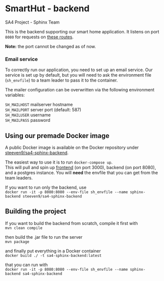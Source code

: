 # SmartHut - backend
SA4 Project - Sphinx Team

This is the backend supporting our smart home application. It listens on port `8080` for requests on 
[these routes](https://docs.google.com/document/d/1zfh9SWjNTgY78O2VtZwKhbo_0RKyw0YzUvsAOCPs7TQ/edit?usp=sharing).

**Note:** the port cannot be changed as of now.


### Email service

To correctly run our application, you need to set up an email service. Our service is set up by default, but you will need
to ask the environment file (`sh_envfile`) to a team leader to pass it to the container.

The mailer configuration can be overwritten via the following environment variables:

`SH_MAILHOST` mailserver hostname\
`SH_MAILPORT` server port (default: 587)\
`SH_MAILUSER` username\
`SH_MAILPASS` password


## Using our premade Docker image
A public Docker image is available on the Docker repository under 
[steeven9/sa4-sphinx-backend](https://hub.docker.com/repository/docker/steeven9/sa4-sphinx-backend).

The easiest way to use it is to run `docker-compose up`.\
This will pull and spin up [frontend](https://lab.si.usi.ch/sa4-2020/sphinx/frontend) (on port 3000), backend
(on port 8080), and a postgres instance. You will **need** the envfile that you can get from the team leaders.

If you want to run only the backend, use\
`docker run -it -p 8080:8080 --env-file sh_envfile --name sphinx-backend steeven9/sa4-sphinx-backend`


## Building the project
If you want to build the backend from scratch, compile it first with\
`mvn clean compile`

then build the .jar file to run the server\
`mvn package`

and finally put everything in a Docker container\
`docker build ./ -t sa4-sphinx-backend:latest`

that you can run with\
`docker run -it -p 8080:8080 --env-file sh_envfile --name sphinx-backend sa4-sphinx-backend`